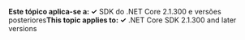<span data-ttu-id="07dcd-101">**Este tópico aplica-se a: ✓** SDK do .NET Core 2.1.300 e versões posteriores</span><span class="sxs-lookup"><span data-stu-id="07dcd-101">**This topic applies to: ✓** .NET Core SDK 2.1.300 and later versions</span></span>

